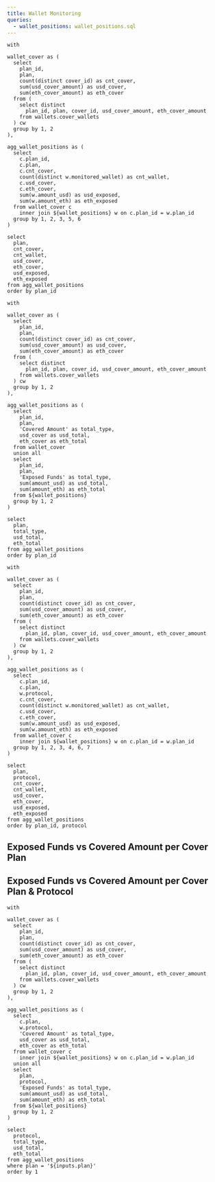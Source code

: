 ```yaml
---
title: Wallet Monitoring
queries:
  - wallet_positions: wallet_positions.sql
---
```


```plan_list
with

wallet_cover as (
  select
    plan_id,
    plan,
    count(distinct cover_id) as cnt_cover,
    sum(usd_cover_amount) as usd_cover,
    sum(eth_cover_amount) as eth_cover
  from (
    select distinct
      plan_id, plan, cover_id, usd_cover_amount, eth_cover_amount
    from wallets.cover_wallets
  ) cw
  group by 1, 2
),

agg_wallet_positions as (
  select
    c.plan_id,
    c.plan,
    c.cnt_cover,
    count(distinct w.monitored_wallet) as cnt_wallet,
    c.usd_cover,
    c.eth_cover,
    sum(w.amount_usd) as usd_exposed,
    sum(w.amount_eth) as eth_exposed
  from wallet_cover c
    inner join ${wallet_positions} w on c.plan_id = w.plan_id
  group by 1, 2, 3, 5, 6
)

select
  plan,
  cnt_cover,
  cnt_wallet,
  usd_cover,
  eth_cover,
  usd_exposed,
  eth_exposed
from agg_wallet_positions
order by plan_id
```

```plan_stack
with

wallet_cover as (
  select
    plan_id,
    plan,
    count(distinct cover_id) as cnt_cover,
    sum(usd_cover_amount) as usd_cover,
    sum(eth_cover_amount) as eth_cover
  from (
    select distinct
      plan_id, plan, cover_id, usd_cover_amount, eth_cover_amount
    from wallets.cover_wallets
  ) cw
  group by 1, 2
),

agg_wallet_positions as (
  select
    plan_id,
    plan,
    'Covered Amount' as total_type,
    usd_cover as usd_total,
    eth_cover as eth_total
  from wallet_cover
  union all
  select
    plan_id,
    plan,
    'Exposed Funds' as total_type,
    sum(amount_usd) as usd_total,
    sum(amount_eth) as eth_total
  from ${wallet_positions}
  group by 1, 2
)

select
  plan,
  total_type,
  usd_total,
  eth_total
from agg_wallet_positions
order by plan_id
```

```plan_protocol_list
with

wallet_cover as (
  select
    plan_id,
    plan,
    count(distinct cover_id) as cnt_cover,
    sum(usd_cover_amount) as usd_cover,
    sum(eth_cover_amount) as eth_cover
  from (
    select distinct
      plan_id, plan, cover_id, usd_cover_amount, eth_cover_amount
    from wallets.cover_wallets
  ) cw
  group by 1, 2
),

agg_wallet_positions as (
  select
    c.plan_id,
    c.plan,
    w.protocol,
    c.cnt_cover,
    count(distinct w.monitored_wallet) as cnt_wallet,
    c.usd_cover,
    c.eth_cover,
    sum(w.amount_usd) as usd_exposed,
    sum(w.amount_eth) as eth_exposed
  from wallet_cover c
    inner join ${wallet_positions} w on c.plan_id = w.plan_id
  group by 1, 2, 3, 4, 6, 7
)

select
  plan,
  protocol,
  cnt_cover,
  cnt_wallet,
  usd_cover,
  eth_cover,
  usd_exposed,
  eth_exposed
from agg_wallet_positions
order by plan_id, protocol
```

## Exposed Funds vs Covered Amount per Cover Plan

<DataTable data={plan_list}>
  <Column id=plan title="plan"/>
  <Column id=cnt_cover title="# covers" />
  <Column id=cnt_wallet title="# wallets" />
  <Column id=usd_cover title="cover ($)" />
  <Column id=eth_cover title="cover (Ξ)" />
  <Column id=usd_exposed title="funds exposed ($)" />
  <Column id=eth_exposed title="funds exposed (Ξ)" />
</DataTable>

<Tabs>
  <Tab label='USD'>
    <BarChart 
      data={plan_stack}
      title='Totals'
      x=plan
      y=usd_total
      series=total_type
      swapXY=true
      type=grouped
      sort=false
    />
    <BarChart 
      data={plan_stack}
      title='% Share'
      x=plan
      y=usd_total
      series=total_type
      type=stacked100
      labels=true
      swapXY=true
      sort=false
    />
  </Tab>
  <Tab label='ETH'>
    <BarChart 
      data={plan_stack}
      title='Totals'
      x=plan
      y=eth_total
      series=total_type
      swapXY=true
      type=grouped
      sort=false
    />
    <BarChart 
      data={plan_stack}
      title="% Share"
      x=plan
      y=eth_total
      series=total_type
      type=stacked100
      labels=true
      swapXY=true
      sort=false
    />
  </Tab>
</Tabs>

## Exposed Funds vs Covered Amount per Cover Plan & Protocol

<DataTable data={plan_protocol_list}>
  <Column id=plan title="plan" />
  <Column id=protocol title="protocol"/>
  <Column id=cnt_cover title="# covers" />
  <Column id=cnt_wallet title="# wallets" />
  <Column id=usd_cover title="cover ($)" />
  <Column id=eth_cover title="cover (Ξ)" />
  <Column id=usd_exposed title="funds exposed ($)" />
  <Column id=eth_exposed title="funds exposed (Ξ)" />
</DataTable>

<ButtonGroup name=plan title="Select Plan">
    <ButtonGroupItem valueLabel="Entry Cover" value="Entry Cover" />
    <ButtonGroupItem valueLabel="Essential Cover" value="Essential Cover" />
    <ButtonGroupItem valueLabel="Elite Cover" value="Elite Cover" default />
</ButtonGroup>

```protocol_stack
with

wallet_cover as (
  select
    plan_id,
    plan,
    count(distinct cover_id) as cnt_cover,
    sum(usd_cover_amount) as usd_cover,
    sum(eth_cover_amount) as eth_cover
  from (
    select distinct
      plan_id, plan, cover_id, usd_cover_amount, eth_cover_amount
    from wallets.cover_wallets
  ) cw
  group by 1, 2
),

agg_wallet_positions as (
  select
    c.plan,
    w.protocol,
    'Covered Amount' as total_type,
    usd_cover as usd_total,
    eth_cover as eth_total
  from wallet_cover c
    inner join ${wallet_positions} w on c.plan_id = w.plan_id
  union all
  select
    plan,
    protocol,
    'Exposed Funds' as total_type,
    sum(amount_usd) as usd_total,
    sum(amount_eth) as eth_total
  from ${wallet_positions}
  group by 1, 2
)

select
  protocol,
  total_type,
  usd_total,
  eth_total
from agg_wallet_positions
where plan = '${inputs.plan}'
order by 1
```

<Tabs>
  <Tab label='USD'>
    <BarChart 
      data={protocol_stack}
      title='Totals'
      x=protocol
      y=usd_total
      series=total_type
      swapXY=true
      type=grouped
    />
    <BarChart 
      data={protocol_stack}
      title='% Share'
      x=protocol
      y=usd_total
      series=total_type
      type=stacked100
      swapXY=true
    />
  </Tab>
  <Tab label='ETH'>
    <BarChart 
      data={protocol_stack}
      title='Totals'
      x=protocol
      y=eth_total
      series=total_type
      swapXY=true
      type=grouped
    />
    <BarChart 
      data={protocol_stack}
      title="% Share"
      x=protocol
      y=eth_total
      series=total_type
      type=stacked100
      labels=true
      swapXY=true
    />
  </Tab>
</Tabs>

<LastRefreshed prefix="Data last updated"/>
